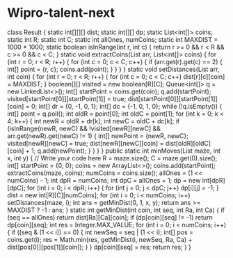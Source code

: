 # Wipro-talent-next
class Result { static int[][][] dist; static int[][] dp; static List<int[]> coins; static int R; static int C; static int allOnes, numCoins; static int MAXDIST = 1000 * 1000; static boolean isInRange(int r, int c) { return r >= 0 && r < R && c >= 0 && c < C; } static void extractCoins(List<List> arr, List<int[]> coins) { for (int r = 0; r < R; r++) { for (int c = 0; c < C; c++) { if (arr.get(r).get(c) == 2) { int[] point = {r, c}; coins.add(point); } } } } static void setDistances(List<List> arr, int coin) { for (int r = 0; r < R; r++) { for (int c = 0; c < C; c++) dist[r][c][coin] = MAXDIST; } boolean[][] visited = new boolean[R][C]; Queue<int[]> q = new LinkedList<>(); int[] startPoint = coins.get(coin); q.add(startPoint); visited[startPoint[0]][startPoint[1]] = true; dist[startPoint[0]][startPoint[1]][coin] = 0; int[] dr = {0, -1, 0, 1}; int[] dc = {-1, 0, 1, 0}; while (!q.isEmpty()) { int[] point = q.poll(); int oldR = point[0]; int oldC = point[1]; for (int k = 0; k < 4; k++) { int newR = oldR + dr[k]; int newC = oldC + dc[k]; if (isInRange(newR, newC) && !visited[newR][newC] && arr.get(newR).get(newC) != 1) { int[] newPoint = {newR, newC}; visited[newR][newC] = true; dist[newR][newC][coin] = dist[oldR][oldC][coin] + 1; q.add(newPoint); } } } } public static int minMoves(List<List> maze, int x, int y) { // Write your code here R = maze.size(); C = maze.get(0).size(); int[] startPoint = {0, 0}; coins = new ArrayList<>(); coins.add(startPoint); extractCoins(maze, coins); numCoins = coins.size(); allOnes = (1 << numCoins) - 1; int dpR = numCoins; int dpC = allOnes + 1; dp = new int[dpR][dpC]; for (int i = 0; i < dpR; i++) { for (int j = 0; j < dpC; j++) dp[i][j] = -1; } dist = new int[R][C][numCoins]; for (int i = 0; i < numCoins; i++) setDistances(maze, i); int ans = getMinDist(0, 1, x, y); return ans >= MAXDIST ? -1 : ans; } static int getMinDist(int coin, int seq, int Ra, int Ca) { if (seq == allOnes) return dist[Ra][Ca][coin]; if (dp[coin][seq] != -1) return dp[coin][seq]; int res = Integer.MAX_VALUE; for (int i = 0; i < numCoins; i++) { if ((seq & (1 << i)) == 0) { int newSeq = seq | (1 << i); int[] pos = coins.get(i); res = Math.min(res, getMinDist(i, newSeq, Ra, Ca) + dist[pos[0]][pos[1]][coin]); } } dp[coin][seq] = res; return res; } }
